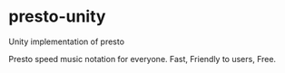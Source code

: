 # presto-unity
Unity implementation of presto

Presto speed music notation for everyone. Fast, Friendly to users, Free.
